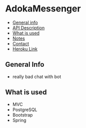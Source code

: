 # AdokaMessenger

* [General info](#general-info)
* [API Description](#API-Description)
* [What is used](#What-is-used)
* [Notes](#notes)
* [Contact](#contact)
* [Heroku Link](#heroku-link)



## General Info

* really bad chat with bot



## What is used
* MVC
* PostgreSQL
* Bootstrap
* Spring
